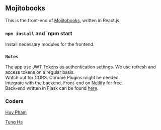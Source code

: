 ## Mojitobooks

This is the front-end of [Mojitobooks](https://mojitobooks.com), written in React.js.

### `npm install` and `npm start

Install necessary modules for the frontend.

### `Notes`

The app use JWT Tokens as authentication settings. We use refresh and access tokens on a regular basis.<br>
Watch out for CORS. Chrome Plugins might be needed.<br>
Integrate with the backend. Front-end on [Netlify](https://netlify.com) for free.<br>
Back-end written in Flask can be found [here](https://github.com/duomigo/mojitobooks-backend).

### Coders
[Huy Pham](https://mojitobooks.com/u/huy)

[Tung Ha](https://mojitobooks.com/u/duytungha)
